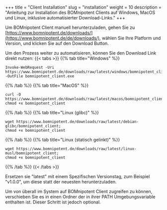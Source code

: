 +++
title = "Client Installation"
slug = "installation"
weight = 10
description = "Anleitung zur Installation des BOMnipotent Clients auf Windows, MacOS und Linux, inklusive automatisierter Download-Links."
+++

Um BOMnipotent Client manuell herunterzuladen, gehen Sie zu [https://www.bomnipotent.de/downloads/](https://www.bomnipotent.de/de/downloads/), wählen Sie Ihre Platform und Version, und klicken Sie auf den Download Button.

Um den Prozess weiter zu automatisieren, können Sie den Download Link direkt nutzen:
{{< tabs >}}
{{% tab title="Windows" %}}
```
Invoke-WebRequest -Uri https://www.bomnipotent.de/downloads/raw/latest/windows/bomnipotent_client.exe -OutFile bomnipotent_client.exe
```
{{% /tab %}}
{{% tab title="MacOS" %}}
```
curl -O https://www.bomnipotent.de/downloads/raw/latest/macos/bomnipotent_client
chmod +x bomnipotent_client
```
{{% /tab %}}
{{% tab title="Linux (glibc)" %}}
```
wget https://www.bomnipotent.de/downloads/raw/latest/debian-glibc/bomnipotent_client;
chmod +x bomnipotent_client
```
{{% /tab %}}
{{% tab title="Linux (statisch gelinkt)" %}}
```
wget https://www.bomnipotent.de/downloads/raw/latest/linux-musl/bomnipotent_client;
chmod +x bomnipotent_client
```
{{% /tab %}}
{{< /tabs >}}

Ersetzen sie "latest" mit einem Spezifischen Versionstag, zum Beispiel "v1.0.0", um diese statt der neuesten herunterzuladen.

Um von überall im System auf BOMnipotent Client zugreifen zu können, verschieben Sie es in einen Ordner der in ihrer PATH Umgebungsvariable enthalten ist. Dieser Schritt ist jedoch optional.

